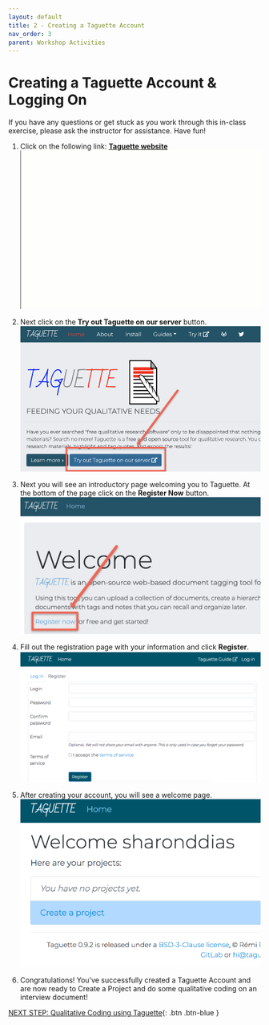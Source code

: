 ```yaml
---
layout: default
title: 2 - Creating a Taguette Account
nav_order: 3
parent: Workshop Activities
---
```

# Creating a Taguette Account & Logging On

If you have any questions or get stuck as you work through this in-class exercise, please ask the instructor for assistance.  Have fun!

1. Click on the following link: **[Taguette website](https://www.taguette.org)**
![Taguette registration process](/images/taguette-account-5.gif)

2. Next click on the **Try out Taguette on our server** button.
![Click on the Try it out Taguette on our server button](/images/taguette-account-1.png)

3. Next you will see an introductory page welcoming you to Taguette. At the bottom of the page click on the **Register Now** button.
![Click on the Register Now button](/images/taguette-account-2.png)

4. Fill out the registration page with your information and click **Register**.
![Click Register](/images/taguette-account-3.png)

5. After creating your account, you will see a welcome page.
![Welcome Page](/images/taguette-account-4.png)

6. Congratulations! You’ve successfully created a Taguette Account and are now ready to Create a Project and do some qualitative coding on an interview document!

[NEXT STEP: Qualitative Coding using Taguette](qualitative-coding.html){: .btn .btn-blue }
